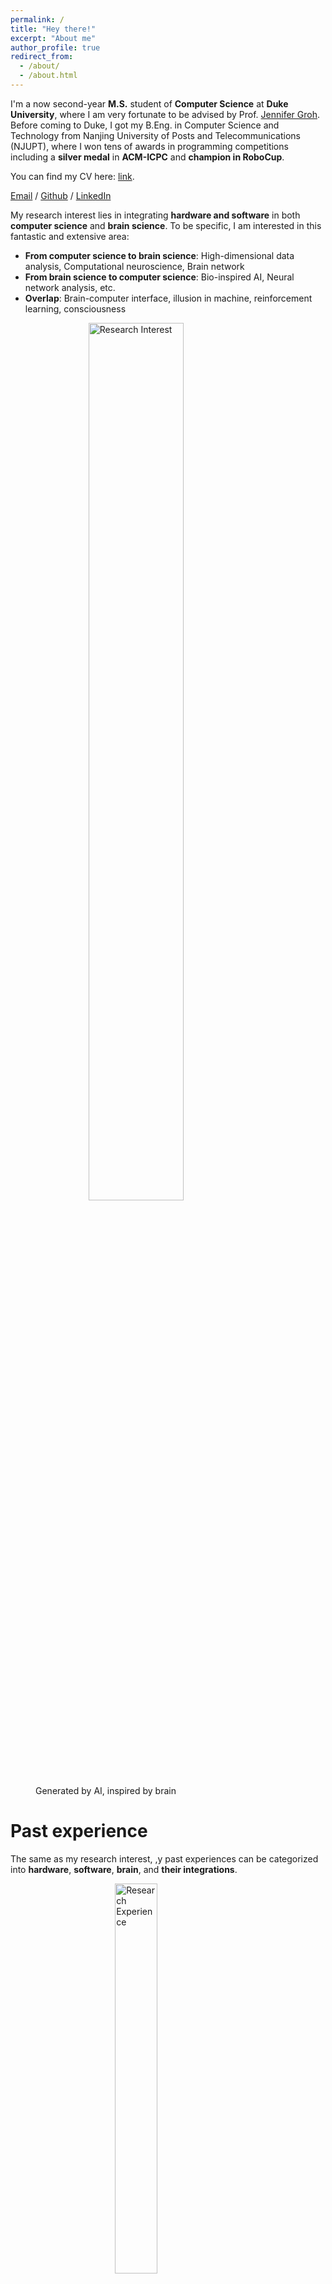```yaml
---
permalink: /
title: "Hey there!"
excerpt: "About me"
author_profile: true
redirect_from: 
  - /about/
  - /about.html
---
```



I'm a now second-year **M.S.** student of **Computer Science** at **Duke University**, where I am very fortunate to be advised by Prof. [Jennifer Groh](https://people.duke.edu/~jmgroh/). Before coming to Duke, I got my B.Eng. in Computer Science and Technology from Nanjing University of Posts and Telecommunications (NJUPT), where I won tens of awards in programming competitions including a **silver medal** in **ACM-ICPC** and **champion in RoboCup**.

You can find my CV here: [link](../assets/CV_YuchenCao.pdf).

[Email](mailto:im.yuchen.cao@duke.edu) / [Github](https://github.com/purmecia) / [LinkedIn](https://www.linkedin.com/in/yuchencaoduke/) 

My research interest lies in integrating **hardware and software** in both **computer science** and **brain science**. To be specific, I am interested in this fantastic and extensive area:

- **From computer science to brain science**: High-dimensional data analysis, Computational neuroscience, Brain network
- **From brain science to computer science**: Bio-inspired AI, Neural network analysis, etc.
- **Overlap**: Brain-computer interface, illusion in machine, reinforcement learning, consciousness

<figure>  
<img src="/images/research_interest.png" alt="Research Interest" style="width: 60%; display: block; margin-left: auto; margin-right: auto;"/>
  <figcaption>Generated by AI, inspired by brain</figcaption>
</figure>

# Past experience

The same as my research interest, ,y past experiences can be categorized into **hardware**, **software**, **brain**, and **their integrations**.
<figure>  
<img src="/images/Research_experience.png" alt="Research Experience" style="width: 40%; display: block; margin-left: auto; margin-right: auto;"/>
  <figcaption>Generated by brain, inspired by brain</figcaption>
</figure>

## Research experience

### McGurk Effect Research (with MATLAB, Psychtoolbox, Python)

**Ongoing**, *Research Assistant*, Duke University (Supervised by Professor [Jennifer Groh](https://people.duke.edu/~jmgroh/))

>Led an individual interdisciplinary research project at the intersection of computer science and brain science, based on the McGurk effect, an illusion showing visual stimuli can alter auditory perception, to probe human multi-modal perception
  
<details>

<summary style="color:#42A5F5">Details (click to expand)</summary>
<ul>
<li>Developed video stimuli that can elicit the McGurk effect on subjects with a 100% success rate, exceeding existing stimuli</li>
<li>Engineered a comprehensive system integrating hardware and software from scratch, including an eye tracker and in-ear microphones, coupled with
Psychtoolbox and JACK for efficient data capture in a sound-proof booth</li>
<li>Executed end-to-end experimental procedures with 15 participants, involving script writing, participant recruitment, and ear-canal sound data collection</li> 
<li>Applying interdisciplinary analytical methods, including sliding windowalignment, Mann-Whitney U test, and Fast Fourier Transform (FFT), for precise data analysis and visualization, to figure out what is inputted to the brain for processing</li>
</ul>

<img src="/images/McGurk.png" alt="McGurk" style="width: 40%; display: inline-block;"/>  

</details>

### Data-efficient Robust Single-life Reinforcement Learning (with Python, Pytorch) 

**Ongoing**, *Researcher*, Duke University (Supervised by Professor [Pan Xu](https://panxulab.github.io/))

>Proposed a novel fine-tuning algorithm in Reinforcement Learning, emphasizing robustness against dynamics change and data efficiency, adaptable to real-world single-life environment

<details>

<summary style="color:#42A5F5">Details (click to expand)</summary>

<ul>
<li>Conducting comprehensive simulation tests to validate the algorithm's efficacy using the OpenAI Gym environment</li>
</ul>

<img src="/images/RL.png" alt="McGurk" style="width: 40%; display: inline-block;"/>  

</details>

### Energy Efficiency Evaluation and Prediction for Large-scale Cloud Data Centers (with Python)

*Research Assistant*, NJUPT (Supervised by Professor Yun Li, Undergraduate Thesis)

>Developed methods to evaluate and predict the energy efficiency of large-scale cloud data centers, Collaborating with ten people of different levels as  the only undergraduate student

<details>

<summary style="color:#42A5F5">Details (click to expand)</summary>

<ul>
<li>Conducted energy consumption modeling for servers and Docker containers, built time-series models for CPU-intensive, memory-intensive, and IO-intensive task flows, and analyzed energy usage across memory, CPU, and hard disks</li>
<li>Implemented OpenStack and Docker systems, simulating cloud data center environments, and collected data on energy usage and hardware specifications
Psychtoolbox and JACK for efficient data capture in a sound-proof booth</li>
<li>Specialized in hard disk failure prediction, applying techniques such as undersampling, automated machine learning, and online learning to address proposed issues in this task like data imbalance, conceptual drift, and feature divergence, achieving a prediction accuracy of 90.9% and a Matthews correlation coefficient (MCC) of 80.3%</li>
<li>Received <b>excellent undergraduate thesis award (Top 5%) </b>for products based on related research results</li>
</ul>

<img src="/images/disk.png" alt="Disk" style="idth: 40%; display: inline-block;"/>  

</details>
  
## Project Experience

### Emotional Response Detection through Brain-Computer Interface (with PyTorch, BCI2000)

*Team Leader*, Brain-Computer Interface (BCI) Course design at Duke University

[[Report](/assets/BCI_YuchenCao.pdf)]

> Conducted EEG data collection using non-invasive P300 brain-computer interface and BCI2000 systems, capturing subjects' emotional responses to images from different emotional categories in the Geneva Affective PicturE Database (GAPED)
<details>

<summary style="color:#42A5F5">Details (click to expand)</summary>

<ul>
<li>Built and optimized deep learning models for wavelet analysis, incorporating GRU and LSTM architectures, achieving an F1 score of 0.72 in differentiating reactions to pleasant and unpleasant stimuli</li>
</ul>

<img src="/images/BCI.png" alt="BCI" style="width: 40%; display: inline-block;"/>  

</details>

## Mini Amazon (with C++, Python, Django, PostgreSQL, Docker)

*Team Leader*, Engineering Robust Server Software course design at Duke University

[[Github](https://github.com/yuyue1999/Mini_Amazon_UPS)]

>Led the development of a multi-threaded e-commerce platform simulating Amazon, encompassing both front-end and back-end functionalities, including product browsing, cart management, order placement, and status tracking

<details>

<summary style="color:#42A5F5">Details (click to expand)</summary>

<ul>
<li>Realized system connection with 2 UPS groups to simulate real-world website, employed Google Protocol Buffer Messages for efficient inter-system communication and materialized features like order dispatch and warehouse management</li>
<li>Packaged the application using Docker Compose for streamlined deployment, and facilitated external access via Nginx</li>
</ul>

</details>

Common Sense Model Distillation Research (with Pytorch, Python, Numpy, Pandas)
Team Leader, Natural Language Processing (NLP) course design at Duke University

[[Report](/assets/NLP_YuchenCao.pdf)] [[Github](https://github.com/purmecia/Sym_Model_Distill)]

> Distilled 15 student models, including GPT2 and GPT, varying in size and architecture, from a large teacher language model, using corpus expansion and filtering techniques in Symbolic Knowledge Distillation, in order to determine the optimal design of a smaller language model that captures common-sense knowledge and to improve it

<details>

<summary style="color:#42A5F5">Details (click to expand)</summary>

<ul>
<li>Led a six-person team for manual evaluation of model outputs, and innovatively employed a critic model based on RoBERTa to automate this evaluation process and to enhance beam search performance, achieving a 72% acceptance rate improvement</li>
</ul>

<img src="/images/commonsense.png" alt="commonsense" style="width: 40%; display: inline-block;"/>  

</details>

COMPETITION EXPERIENCE
Design and Optimization of Triangle Counting Algorithm in Large-scale Graph Data (with C++) Nanjing, China
Lead Developer, Big Data & Computational Intelligence Contest (China Computer Federation) Sept. 2019 - Dec. 2019
• Developed an efficient algorithm for counting triangles in large-scale graphs (40G), improving computation speed by 95%
using CPU (OpenMP) and GPU (CUDA) parallel computing with limited resources (60G memory, 16G graphics card)
• Employed Compressed Sparse Rows format for graph representation, transformed the Triangle Counting Forward
Algorithm into a parallel intersection algorithm based on Single Instruction Multiple Data on GPUs and devised slicing and
crossing techniques for handling memory limitations
• Optimized GPU resource utilization through node-parallelism, multi-block delay hiding, and shared memory with atomic
operations, ensuring both computational speed and accuracy
Rescue Simulator (with Java) Nanjing, China
Team Member, 2019 RoboCup China Open Feb. 2019 - April 2019
• Developed rescue robot programs for the simulation of post-earthquake urban environment, focusing on agent behavior,
task execution, and communication within varied roles, including firefighter, police, ambulance, etc.
• Created an efficient task allocation strategy for firefighter agents based on distance to fires, employing the Hungarian
Algorithm in the central agent to enhance command on those agents, improving firefighting efforts of 10% performance
• Performed extensive code refactoring to align with new competition standards, introduced central agents, and implemented
a pre-computation process, resulting in a clearer system architecture and improved computational efficiency
International Collegiate Programming Contest (ACM-ICPC, with C++) China
Team leader, coached by Professor Zhi Chen at NJUPT Oct. 2017 – June 2019
• Led a three-person group coding with only one computer to solve problems related to various algorithms and math
knowledge within five hours, allocated tasks to optimize problem-solving efficiency during contests
• Coordinated and frequently engaged in rigorous training sessions, mastered diverse algorithmic knowledge in domains
including dynamic programming, graph theory, data structures, etc., through practices
SOCIAL WORK ACTIVITIES
Head & Instructor of Algorithm Study Group Nanjing, China
Science and Technology Association, School of Computer Science, NJUPT June 2018 - Sept. 2020
• Founded and led an algorithm study group to help students from diverse backgrounds, especially from underrepresented
communities, engaged in publicity recruitment, and grew the team to over 50 members
• Conducted weekly programming and algorithmic lessons for the entire school, designed and organized school-level
programming competitions fostering academic inclusiveness and a deeper understanding of algorithms among students
Volunteer Lecturer, ICPC (International Collegiate Programming Contest) School Team Nanjing, China
NJUPT Feb. 2019 – June 2019
• Organized and managed training sessions, meticulously selecting problem sets and coordinating contest logistics
• Conducted both online and offline lectures and Q&A sessions to support team members' understanding and progress

## Awards & Achievements

<div style="display: flex; flex-wrap: wrap; justify-content: space-between;">
<div style="flex-basis: 80%;">

- Excellent Undergraduate Thesis Award (Top 5%), NJUPT
- Elite Student (Top 1%), NJUPT
- Enterprise Scholarship (Top 2%), NJUPT
- Excellent Social Work Award, NJUPT
- Top 3%, Big Data & Computational Intelligence Contest
- Champion (First Prize), RoboCup China Open
- Silver Medal, The ACM-ICPC Asia Regional Contest
- Bronze Medal, China Collegiate Programming Contest

</div>
<div style="flex-basis: 20%; text-align: right;">

- 2021
- 2019 & 2020
- 2019
- 2018 & 2020
- 2019
- 2019
- 2018
- 2018

</div>
</div>

## Core Competencies

### Programming Languages
C, C++, Python, Java, Lisp, Assembly Language, MATLAB, JavaScript, Go, Ruby, Rust

### Tools
Docker, OpenStack, Git, Unix/Linux, Qt, Visual Studio Code, MySQL, Psychtoolbox, BCI2000

### Machine Learning
TensorFlow, Scikit-learn, PyTorch, Keras, torch-nlp, OpenCV, pillow, Hugging Face